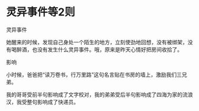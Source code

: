 # 灵异事件等2则

灵异事件

她醒来的时候，发现自己身处一个陌生的地方，立刻使劲地回想，没有被绑架，没有喝醉酒，也没有发生什么灵异事件。哦，原来是昨天心情好把房间收拾了。

影响

小时候，爸爸把“读万卷书，行万里路”这句名言贴在书房的墙上，激励我们三兄弟。

我的哥哥受前半句影响成了文字校对，我的弟弟受后半句影响成了四海为家的流浪汉，我受整句影响成了快递员。